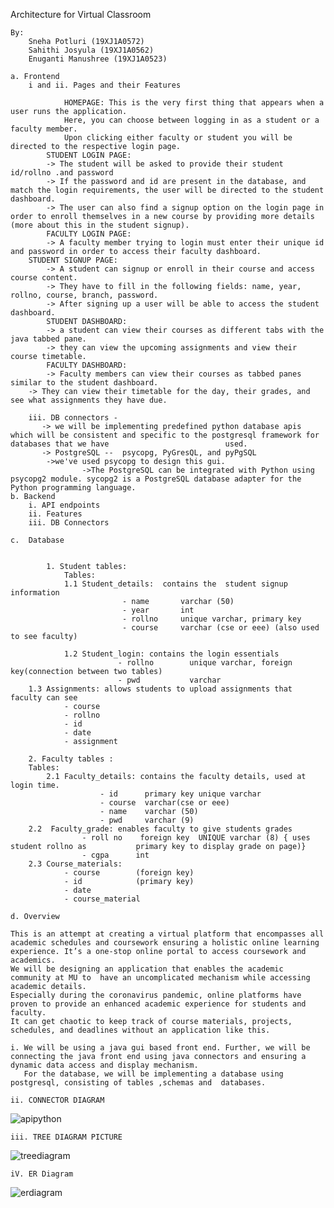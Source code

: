 Architecture for Virtual Classroom 

	By:
		Sneha Potluri (19XJ1A0572)
		Sahithi Josyula (19XJ1A0562)
		Enuganti Manushree (19XJ1A0523)

	a. Frontend
		i and ii. Pages and their Features 

                HOMEPAGE: This is the very first thing that appears when a user runs the application.
             	Here, you can choose between logging in as a student or a faculty member. 
             	Upon clicking either faculty or student you will be directed to the respective login page.
        	STUDENT LOGIN PAGE:
          	-> The student will be asked to provide their student id/rollno .and password 
         	-> If the password and id are present in the database, and match the login requirements, the user will be directed to the student dashboard.
         	-> The user can also find a signup option on the login page in  order to enroll themselves in a new course by providing more details (more about this in the student signup).
       		FACULTY LOGIN PAGE:
        	-> A faculty member trying to login must enter their unique id and password in order to access their faculty dashboard. 
		STUDENT SIGNUP PAGE:
        	-> A student can signup or enroll in their course and access course content.
       		-> They have to fill in the following fields: name, year, rollno, course, branch, password. 
       		-> After signing up a user will be able to access the student dashboard. 
      		STUDENT DASHBOARD:
       		-> a student can view their courses as different tabs with the java tabbed pane.
      		-> they can view the upcoming assignments and view their  course timetable.        
         	FACULTY DASHBOARD:
      		-> Faculty members can view their courses as tabbed panes similar to the student dashboard.
 		-> They can view their timetable for the day, their grades, and see what assignments they have due. 
      
		iii. DB connectors -
 		   -> we will be implementing predefined python database apis which will be consistent and specific to the postgresql framework for databases that we have                          used.
		   -> PostgreSQL --  psycopg, PyGresQL, and pyPgSQL
		    ->we've used psycopg to design this gui.
                    ->The PostgreSQL can be integrated with Python using psycopg2 module. sycopg2 is a PostgreSQL database adapter for the Python programming language.
	b. Backend
		i. API endpoints
		ii. Features
		iii. DB Connectors
 
	c.  Database
       	

           	1. Student tables: 
            	Tables:
            	1.1 Student_details:  contains the  student signup information
                             - name       varchar (50)
                             - year       int 
                             - rollno     unique varchar, primary key 
                             - course     varchar (cse or eee) (also used to see faculty)
                           
            	1.2 Student_login: contains the login essentials          
                            - rollno        unique varchar, foreign key(connection between two tables) 
                            - pwd           varchar
		1.3 Assignments: allows students to upload assignments that faculty can see 
			    - course 
			    - rollno
			    - id
			    - date
			    - assignment 
               
 		2. Faculty tables :
 		Tables:
         	2.1 Faculty_details: contains the faculty details, used at login time. 
              			- id      primary key unique varchar
             			- course  varchar(cse or eee) 
            			- name    varchar (50)
           		        - pwd     varchar (9)
		2.2  Faculty_grade: enables faculty to give students grades 
        			- roll no    foreign key  UNIQUE varchar (8) { uses student rollno as           primary key to display grade on page)}
         			- cgpa      int 
		2.3 Course_materials:
				- course		(foreign key)
				- id			(primary key)
				- date
				- course_material
 
 	d. Overview 

	This is an attempt at creating a virtual platform that encompasses all academic schedules and coursework ensuring a holistic online learning experience. It’s a one-stop online portal to access coursework and academics. 
	We will be designing an application that enables the academic community at MU to  have an uncomplicated mechanism while accessing academic details.
	Especially during the coronavirus pandemic, online platforms have proven to provide an enhanced academic experience for students and faculty. 
	It can get chaotic to keep track of course materials, projects, schedules, and deadlines without an application like this. 

	i. We will be using a java gui based front end. Further, we will be connecting the java front end using java connectors and ensuring a dynamic data access and display mechanism.
	   For the database, we will be implementing a database using postgresql, consisting of tables ,schemas and  databases.
	
	ii. CONNECTOR DIAGRAM
		

![apipython](https://user-images.githubusercontent.com/89914089/145981025-3af154ce-d708-444a-ae5a-aceef3aca21b.jpg)	
		
		
		
		
		
		
		
		
		
		
	iii. TREE DIAGRAM PICTURE
 ![treediagram](https://user-images.githubusercontent.com/89914089/145980719-83fe3a3d-ab3c-40e3-8251-95b3a006875c.jpg)

	       
	  
	       
	       
	       
	       
	       
	       
	       
	       
	       
	       
	       
	       
	       
	       
	iV. ER Diagram 
	
![erdiagram](https://user-images.githubusercontent.com/89914089/145980099-8921de81-9679-4e06-a7c0-5210973d7262.jpg)
